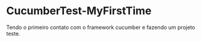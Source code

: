 # CucumberTest-MyFirstTime
Tendo o primeiro contato com o framework cucumber e fazendo um projeto teste.
